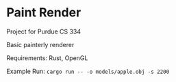 # Paint Render

Project for Purdue CS 334

Basic painterly renderer

Requirements: Rust, OpenGL

Example Run: `cargo run -- -o models/apple.obj -s 2200`